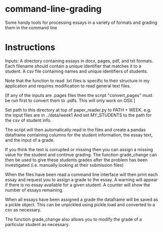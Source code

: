 # command-line-grading
Some handy tools for processing essays in a variety of formats and grading them in the command line

# Instructions
Inputs: 
A directory containing essays in docx, pages, pdf, and txt formats.
Each filename should contain a unique identifier that matches it to a student.
A csv file containing names and unique identifiers of students.

Note that the function to read .txt files is specific to their structure in my
application and requires modification to read general text files.

[If any of the inputs are .pages files then the script "convert_pages" must be run
first to convert them to .pdfs. This will only work on OSX.]

Set path to this directory at top of paper_reader.py to PATH + WEEK.
e.g. the input files are in ../data/week1
And set MY_STUDENTS to the path for the csv of student info.


The script will then automatically read in the files and create a pandas
dataframe containing columns for the student information, the essay text,
and the input of a grade.

If you think the text is corrupted or missing then you can assign a missing value
for the student and continue grading. The function grade_change can then be used to
give these students grades after the problem has been investigated (i.e. manually 
looking at their submission files)

When the files have been read a command line interface will then print each
essay and request you to assign a grade to the essay. A warning will
appear if there is no essay available for a given student.  A counter will show
the number of essays remaining.


When all essays have been assigned a grade the dataframe will be saved as a pickle 
object. This can be unpickled using pickle.load and converted to a csv as necessary.

The function grade_change also allows you to modify the grade of a particular student
as necessary.



